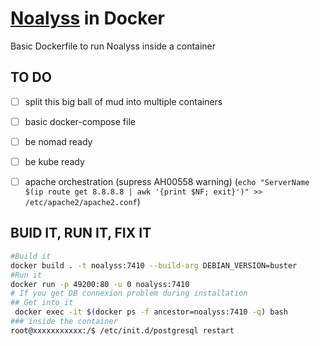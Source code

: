 # [Noalyss](https://www.noalyss.eu/) in Docker

Basic Dockerfile to run Noalyss inside a container

## TO DO

- [ ] split this big ball of mud into multiple containers
- [ ] basic docker-compose file
- [ ] be nomad ready
- [ ] be kube ready
- [ ] apache orchestration (supress AH00558 warning) (```echo "ServerName $(ip route get 8.8.8.8 | awk '{print $NF; exit}')" >> /etc/apache2/apache2.conf```)


## BUID IT, RUN IT, FIX IT

```bash
#Build it
docker build . -t noalyss:7410 --build-arg DEBIAN_VERSION=buster
#Run it
docker run -p 49200:80 -u 0 noalyss:7410
# If you get DB connexion problem during installation
## Get into it
 docker exec -it $(docker ps -f ancestor=noalyss:7410 -q) bash
### inside the container
root@xxxxxxxxxxx:/$ /etc/init.d/postgresql restart
```
